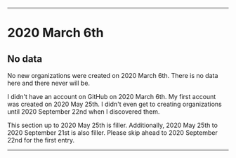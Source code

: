 
***

# 2020 March 6th

## No data

No new organizations were created on 2020 March 6th. There is no data here and there never will be.

I didn't have an account on GitHub on 2020 March 6th. My first account was created on 2020 May 25th. I didn't even get to creating organizations until 2020 September 22nd when I discovered them.

This section up to 2020 May 25th is filler. Additionally, 2020 May 25th to 2020 September 21st is also filler. Please skip ahead to 2020 September 22nd for the first entry.

***
